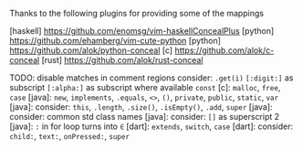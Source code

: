 Thanks to the following plugins for providing some of the mappings

[haskell] https://github.com/enomsg/vim-haskellConcealPlus
[python] https://github.com/ehamberg/vim-cute-python
[python] https://github.com/alok/python-conceal
[c] https://github.com/alok/c-conceal
[rust] https://github.com/alok/rust-conceal

TODO:
disable matches in comment regions
consider: `.get(i)`
`[:digit:]` as subscript
`[:alpha:]` as subscript where available
`const`
[c]: `malloc`, `free`, `case`
[java]: `new`, `implements`, `.equals`, `<>`, `()`, `private`, `public`, `static`, `var`
[java]: consider: `this`, `.length`, `.size()`, `.isEmpty()`, `.add`, `super`
[java]: consider: common std class names
[java]: consider: `[]` as superscript 2
[java]: `:` in for loop turns into `∈`
[dart]: `extends`, `switch`, `case`
[dart]: consider: `child:`, `text:`, `onPressed:`, `super`
